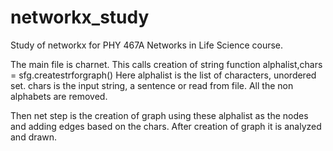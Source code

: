 networkx_study
==============

Study of networkx for PHY 467A Networks in Life Science course. 

The main file is charnet. This calls creation of string function
alphalist,chars = sfg.createstrforgraph() 
Here alphalist is the list of characters, unordered set. chars is the input string, a sentence or read from file. All the non alphabets are removed. 

Then net step is the creation of graph using these alphalist as the nodes and adding edges based on the chars. 
After creation of graph it is analyzed and drawn.
